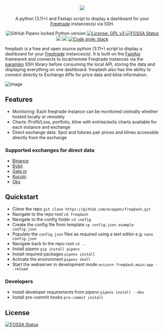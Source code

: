 <h1 align="center">
<img src="https://user-images.githubusercontent.com/51025241/209450888-c9160c81-38d8-44dd-93d9-96b4a6922074.png">
</h1>

<p align="center">
A python (3.11+) and Fastapi script to display a dashboard for your <a target="_blank" href="https://www.freqtrade.io/en/stable/">Freqtrade</a> instances(s) via SSH.
</p>
<p align="center">
<img alt="GitHub Pipenv locked Python version" src="https://img.shields.io/github/pipenv/locked/python-version/ecoppen/freqdash"> 
<a href="https://github.com/ecoppen/freqdash/blob/main/LICENSE"><img alt="License: GPL v3" src="https://img.shields.io/badge/License-GPLv3-blue.svg">
<a href="https://app.fossa.com/projects/git%2Bgithub.com%2Fecoppen%2Ffreqdash?ref=badge_shield"><img alt="FOSSA Status" src="https://app.fossa.com/api/projects/git%2Bgithub.com%2Fecoppen%2Ffreqdash.svg?type=shield"></a>
<a href="https://codecov.io/gh/ecoppen/freqdash"><img src="https://codecov.io/gh/ecoppen/freqdash/branch/main/graph/badge.svg?token=4XCZZ6MFPH"/></a>
<a href="https://codeclimate.com/github/ecoppen/freqdash/maintainability"><img src="https://api.codeclimate.com/v1/badges/c5663e3c743c988ea0e1/maintainability" /></a>
<a href="https://github.com/psf/black"><img alt="Code style: black" src="https://img.shields.io/badge/code%20style-black-000000.svg"></a>
</p>

freqdash is a free and open source python (3.11+) script to display a dashboard for your <a target="_blank" href="https://www.freqtrade.io/en/stable/">Freqtrade</a> instances(s). 
It is built on the <a target="_blank" href="https://fastapi.tiangolo.com/">FastApi</a> framework and connects to local/remote Freqtrade instances via the <a target="_blank" href="https://www.paramiko.org/">paramiko</a> SSH library before consuming the local API, storing the data and displaying everything on one dashboard.
freqdash also has the ability to connect directly to Exchange APIs for price data and kline information. 

![image](https://user-images.githubusercontent.com/51025241/210728554-81fdf9f9-65e3-4480-8fbe-62c6fbf23637.png)

## Features
- Monitoring: Each freqtrade instance can be monitored centrally whether hosted locally or remotely
- Charts: Profit/Loss, portfolio, kline with entries/exits charts available for each instance and exchange
- Direct exchange data: Spot and futures pair prices and klines accessible directly from the exchange

### Supported exchanges for direct data 
- <a target="_blank" href="https://www.binance.com">Binance</a>
- <a target="_blank" href="https://www.bybit.com">Bybit</a>
- <a target="_blank" href="https://www.gate.io">Gate.io</a>
- <a target="_blank" href="https://www.kucoin.com">Kucoin</a>
- <a target="_blank" href="https://www.okx.com">Okx</a>

## Quickstart

- Clone the repo `git clone https://github.com/ecoppen/freqdash.git`
- Navigate to the repo root `cd freqdash`
- Navigate to the config folder `cd config`
- Create the config file from template `cp config.json.example config.json`
- Populate the `config.json` files as required using a text editor e.g. `nano config.json`
- Navigate back to the repo root `cd ..`
- Install pipenv `pip install pipenv`
- Install required packages `pipenv install`
- Activate the environment `pipenv shell`
- Start the webserver in development mode `uvicorn freqdash.main:app --reload`

### Developers
- Install developer requirements from pipenv `pipenv install --dev`
- Install pre-commit hooks `pre-commit install`


## License
[![FOSSA Status](https://app.fossa.com/api/projects/git%2Bgithub.com%2Fecoppen%2Ffreqdash.svg?type=large)](https://app.fossa.com/projects/git%2Bgithub.com%2Fecoppen%2Ffreqdash?ref=badge_large)
